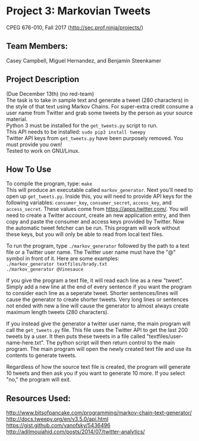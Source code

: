 # Project 3: Markovian Tweets
CPEG 676-010, Fall 2017 (http://sec.prof.ninja/projects/)  

## Team Members: 
Casey Campbell, Miguel Hernandez, and Benjamin Steenkamer  

## Project Description
(Due December 13th) (no red-team)  
The task is to take in sample text and generate a tweet (280 characters) in the style of that text using Markov Chains.
For super-extra credit consume a user name from Twitter and grab some tweets by the person as your source material.  
Python 3 must be installed for the `get_tweets.py` script to run.  
This API needs to be installed: `sudo pip3 install tweepy`  
Twitter API keys from `get_tweets.py` have been purposely removed. You must provide you own!  
Tested to work on GNU/Linux.  

## How To Use  
To compile the program, type: `make`  
This will produce an executable called `markov_generator`. Next you'll need to open up `get_tweets.py`. Inside this,
you will need to provide API keys for the following variables: `consumer_key`, `consumer_secret`, `access_key`, and 
`access_secret`. These values come from <https://apps.twitter.com/>. You will need to 
create a Twitter account, create an new application entry, and then copy and paste the consumer and access keys 
provided by Twitter. Now the automatic tweet fetcher can be run. This program will work without these keys, but
you will only be able to read from local text files.  
  
To run the program, type `./markov_generator` followed by the path to a text file or a Twitter user name.
The Twitter user name must have the "@" symbol in front of it. Here are some examples:  
`./markov_generator textfiles/brady.txt`  
`./markov_generator @Vinesauce`  
  
If you give the program a text file, it will read each line as a new "tweet". Simply add a new line at the end of
every sentence if you want the program to consider each line as a seperate tweet. Shorter sentences/lines will cause the generator
to create shorter tweets. Very long lines or sentences not ended with new a line will cause the generator to almost always 
create maximum length tweets (280 characters).  
  
If you instead give the generator a twitter user name, the main program will call the `get_tweets.py` file.
This file uses the Twitter API to get the last 200 tweets by a user. It then puts these tweets in a file called
"textfiles/user-name-here.txt". The python script will then return control to the main program. The main program will
open the newly created text file and use its contents to generate tweets.  
  
Regardless of how the source text file is created, the program will generate 10 tweets and then ask you if you want to 
generate 10 more. If you select "no," the program will exit.  

## Resources Used: 
<http://www.bitsofpancake.com/programming/markov-chain-text-generator/>  
<http://docs.tweepy.org/en/v3.5.0/api.html>  
<https://gist.github.com/yanofsky/5436496>  
<http://adilmoujahid.com/posts/2014/07/twitter-analytics/>  